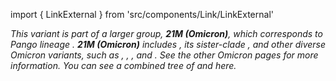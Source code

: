 import { LinkExternal } from 'src/components/Link/LinkExternal'

<i>
This variant is part of a larger group, <b>21M (Omicron)</b>, which corresponds to Pango lineage <Lin name="B.1.1.529" />. <b>21M (Omicron)</b> includes <Var name="21L (Omicron)" prefix=""/>, its sister-clade <Var name="21K (Omicron)" prefix=""/>, and other diverse Omicron variants, such as <Var name="22A (Omicron)" prefix=""/>, <Var name="22B (Omicron)" prefix=""/>, <Var name="22C (Omicron)" prefix=""/>, and <Var name="22D (Omicron)" prefix=""/>. See the other Omicron pages for more information.
You can see a combined tree of <Var name="21L (Omicron)" prefix=""/> and <Var name="21K (Omicron)" prefix=""/> <LinkExternal href="https://nextstrain.org/groups/neherlab/ncov/21K.21L">here</LinkExternal>.
</i>
<br/><br/>